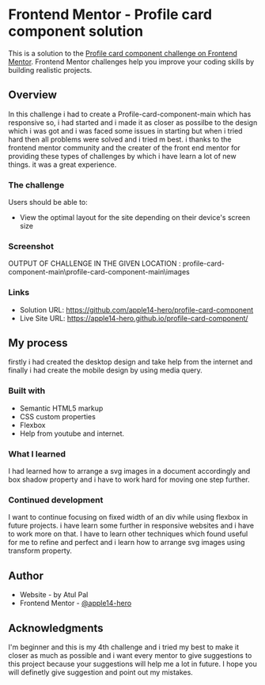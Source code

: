 # Frontend Mentor - Profile card component solution

This is a solution to the [Profile card component challenge on Frontend Mentor](https://www.frontendmentor.io/challenges/profile-card-component-cfArpWshJ). Frontend Mentor challenges help you improve your coding skills by building realistic projects. 

## Overview
In this challenge i had to create a Profile-card-component-main which has responsive so, i had started and i  made it as closer as possilbe to the design which i was got and i was faced some issues in starting but when i tried hard then all problems were solved and i tried m best.
i thanks to the frontend mentor community and the creater of the front end mentor for providing these types of challenges by which i have learn a lot of new things. it was a great experience.

### The challenge
Users should be able to:

- View the optimal layout for the site depending on their device's screen size

### Screenshot

OUTPUT OF CHALLENGE IN THE GIVEN LOCATION : profile-card-component-main\profile-card-component-main\images


### Links

- Solution URL: https://github.com/apple14-hero/profile-card-component
- Live Site URL: https://apple14-hero.github.io/profile-card-component/

## My process

firstly i had created the desktop design and take help from the internet and finally i had create the mobile design by using media query.

### Built with

- Semantic HTML5 markup
- CSS custom properties
- Flexbox
- Help from youtube and internet.


### What I learned

I had learned how to arrange a svg images in a document accordingly and box shadow property and i have to work hard for moving one step further.



### Continued development

I want to continue focusing on fixed width of an div while using flexbox in future projects. i have learn some further in responsive websites and i have to work more on that. I have to learn other techniques which found useful for me to refine and perfect and i learn how to arrange svg images using transform property.

## Author
- Website - by Atul Pal
- Frontend Mentor - [@apple14-hero](https://www.frontendmentor.io/profile/apple14-hero)

## Acknowledgments
I'm beginner and this is my 4th challenge and i tried my best to make it closer as much as possible and i want every mentor to give suggestions to this project because
your suggestions will help me a lot in future. I hope you will definetly give suggestion and point out my mistakes.

